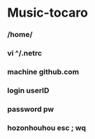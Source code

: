 # Music-tocaro
### /home/
### vi ^/.netrc
### machine github.com
### login userID
### password pw
### hozonhouhou  esc ; wq
